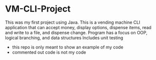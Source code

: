 # VM-CLI-Project

This was my first project using Java. 
This is a vending machine CLI application that can accept money, display options, dispense items, read and write to a file, and dispense change. Program has a focus on OOP, logical branching, and data structures
Includes unit testing

- this repo is only meant to show an example of my code
- commented out code is not my code

